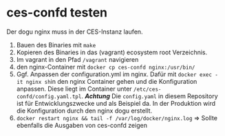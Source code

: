 # ces-confd testen

Der dogu nginx muss in der CES-Instanz laufen.

1. Bauen des Binaries mit `make`
2. Kopieren des Binaries in das (vagrant) ecosystem root Verzeichnis.
3. Im vagrant in den Pfad `/vagrant` navigieren 
4. den nginx-Container mit `docker cp ces-confd nginx:/usr/bin/`
5. Ggf. Anpassen der configuration.yml im nginx. Dafür mit `docker exec -it nginx sh`in den nginx Container gehen und die Konfiguration anpassen. Diese liegt im Container unter `/etc/ces-confd/config.yaml.tpl`. ***Achtung*** Die `config.yaml` in diesem Repository ist für Entwicklungszwecke und als Beispiel da. In der Produktion wird die Konfiguration durch den nginx dogu erstellt.
6. `docker restart nginx && tail -f /var/log/docker/nginx.log` => Sollte ebenfalls die Ausgaben von ces-confd zeigen
